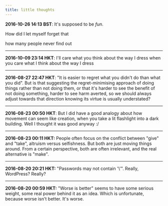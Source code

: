 ```yaml
---
title: little thoughts
---
```


**2016-10-26 14:13 BST**: It's supposed to be *fun*.

How did I let myself forget that

how many people never find out

---

**2016-10-09 23:14 HKT**: I'll care what you think about the way I dress
when you care what I think about the way I dress

---

**2016-08-27 22:47 HKT**: "It is easier to regret what you didn't do 
than what you did". But is that suggesting the regret-minimising 
approach of doing things rather than not doing them, or that it's harder 
to see the benefit of not doing something, harder to see harm 
averted, so we should always adjust towards that direction knowing its 
virtue is usually understated?

---

**2016-08-23 00:50 HKT**: But I did have a good analogy about how 
movement can seem like creation, when you take a lit flashlight into a 
dark building. Well I thought it was good anyway :/

---

**2016-08-23 00:11 HKT:** People often focus on the conflict between 
"give" and "take", altruism versus selfishness. But both are just moving 
things around. From a certain perspective, both are often irrelevant, 
and the real alternative is "make".

---

**2016-08-20 20:21 HKT:** "Passwords may not contain '\\'". Really, 
WordPress? Really?

---

**2016-08-20 00:59 HKT:** "Worse is better" seems to have some serious 
weight, some real power behind it as an idea. Which is unfortunate, 
because worse isn't better. It's worse.
